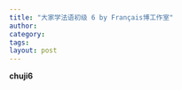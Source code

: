 ```yaml
---
title: "大家学法语初级 6 by Français博工作室"
author:
category: 
tags: 
layout: post
---
```

<a href="/fayu/node/184"></a><strong>chuji6</strong>

